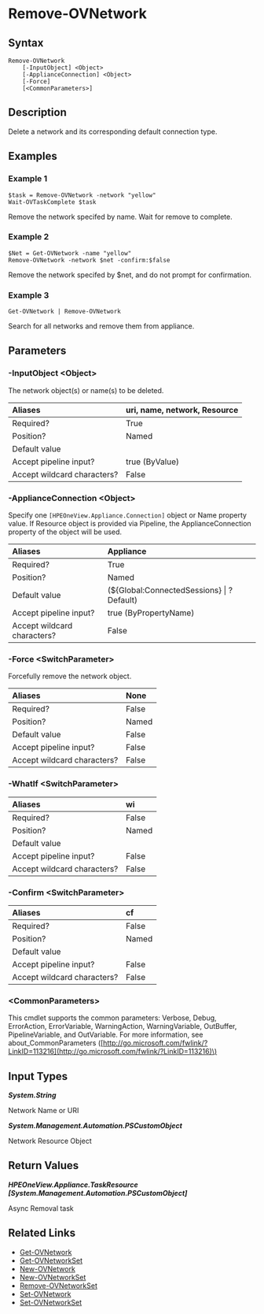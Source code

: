 ﻿---
description: Delete network from appliance configuration.
---

# Remove-OVNetwork

## Syntax

```text
Remove-OVNetwork
    [-InputObject] <Object>
    [-ApplianceConnection] <Object>
    [-Force]
    [<CommonParameters>]
```

## Description

Delete a network and its corresponding default connection type.

## Examples

###  Example 1 

```text
$task = Remove-OVNetwork -network "yellow"
Wait-OVTaskComplete $task
```

Remove the network specifed by name.  Wait for remove to complete.

###  Example 2 

```text
$Net = Get-OVNetwork -name "yellow"
Remove-OVNetwork -network $net -confirm:$false
```

Remove the network specifed by $net, and do not prompt for confirmation.

###  Example 3 

```text
Get-OVNetwork | Remove-OVNetwork
```

Search for all networks and remove them from appliance.

## Parameters

### -InputObject &lt;Object&gt;

The network object(s) or name(s) to be deleted.

| Aliases | uri, name, network, Resource |
| :--- | :--- |
| Required? | True |
| Position? | Named |
| Default value |  |
| Accept pipeline input? | true (ByValue) |
| Accept wildcard characters? | False |

### -ApplianceConnection &lt;Object&gt;

Specify one `[HPEOneView.Appliance.Connection]` object or Name property value. If Resource object is provided via Pipeline, the ApplianceConnection property of the object will be used.

| Aliases | Appliance |
| :--- | :--- |
| Required? | True |
| Position? | Named |
| Default value | (${Global:ConnectedSessions} &vert; ? Default) |
| Accept pipeline input? | true (ByPropertyName) |
| Accept wildcard characters? | False |

### -Force &lt;SwitchParameter&gt;

Forcefully remove the network object.

| Aliases | None |
| :--- | :--- |
| Required? | False |
| Position? | Named |
| Default value | False |
| Accept pipeline input? | False |
| Accept wildcard characters? | False |

### -WhatIf &lt;SwitchParameter&gt;



| Aliases | wi |
| :--- | :--- |
| Required? | False |
| Position? | Named |
| Default value |  |
| Accept pipeline input? | False |
| Accept wildcard characters? | False |

### -Confirm &lt;SwitchParameter&gt;



| Aliases | cf |
| :--- | :--- |
| Required? | False |
| Position? | Named |
| Default value |  |
| Accept pipeline input? | False |
| Accept wildcard characters? | False |

### &lt;CommonParameters&gt;

This cmdlet supports the common parameters: Verbose, Debug, ErrorAction, ErrorVariable, WarningAction, WarningVariable, OutBuffer, PipelineVariable, and OutVariable. For more information, see about\_CommonParameters \([http://go.microsoft.com/fwlink/?LinkID=113216](http://go.microsoft.com/fwlink/?LinkID=113216)\)

## Input Types

_**System.String**_

Network Name or URI

_**System.Management.Automation.PSCustomObject**_

Network Resource Object

## Return Values

_**HPEOneView.Appliance.TaskResource [System.Management.Automation.PSCustomObject]**_

Async Removal task

## Related Links

* [Get-OVNetwork](get-ovnetwork.md)
* [Get-OVNetworkSet](get-ovnetworkset.md)
* [New-OVNetwork](new-ovnetwork.md)
* [New-OVNetworkSet](new-ovnetworkset.md)
* [Remove-OVNetworkSet](remove-ovnetworkset.md)
* [Set-OVNetwork](set-ovnetwork.md)
* [Set-OVNetworkSet](set-ovnetworkset.md)
